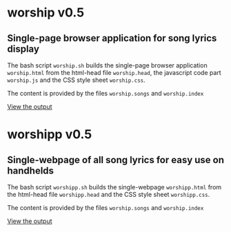 # worship v0.5

## Single-page browser application for song lyrics display

The bash script `worship.sh` builds the single-page browser application `worship.html`
from the html-head file `worship.head`, the javascript code part `worship.js` 
and the CSS style sheet `worship.css`.

The content is provided by the files `worship.songs` and `worship.index`

[View the output](https://pepa65.github.io/thaiworship/index/html)

# worshipp v0.5

## Single-webpage of all song lyrics for easy use on handhelds

The bash script `worshipp.sh` builds the single-webpage `worshipp.html`
from the html-head file `worshipp.head` and the CSS style sheet `worshipp.css`.

The content is provided by the files `worship.songs` and `worship.index`

[View the output](https://pepa65.github.io/thaiworship/index.htm)

